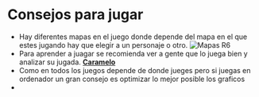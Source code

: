 # Consejos para jugar

 - Hay diferentes mapas en el juego donde depende del mapa en el que estes jugando hay que elegir a un personaje o otro.
   ![Mapas R6](r6mapas.png)
 - Para aprender a juagar se recomienda ver a gente que lo juega bien y analizar su jugada. [**Caramelo**](https://www.youtube.com/@CarameloYT)
 - Como en todos los juegos depende de donde jueges pero si juegas en ordenador un gran consejo es optimizar lo mejor posible los graficos
 - 
